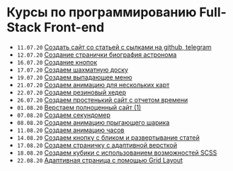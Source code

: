 # Курсы по программированию Full-Stack Front-end

* ```11.07.20```  [Создать сайт со статьей с сылками на github, telegram](https://xronik.github.io/PROCODE/11.07.20/index.html)
* ```12.07.20```  [Создание странички биография астронома](https://xronik.github.io/PROCODE/12.07.20/index.html)
* ```16.07.20```  [Создание кнопок](https://xronik.github.io/PROCODE/16.07.20/index.html)
* ```17.07.20```  [Создаем шахматную доску](https://xronik.github.io/PROCODE/17.07.20/index.html)
* ```19.07.20```  [Создаем выпадающее меню](https://xronik.github.io/PROCODE/19.07.20/index.html)
* ```21.07.20```  [Создаем анимацию для нескольких карт](https://xronik.github.io/PROCODE/21.07.20/index.html)
* ```22.07.20```  [Создаем резиновый хедер](https://xronik.github.io/PROCODE/22.07.20/index.html)
* ```26.07.20```  [Создаем простенький сайт с отчетом времени](https://xronik.github.io/PROCODE/26.07.20/index.html)
* ```01.08.20```  [Верстаем полноценный сайт (1)](https://xronik.github.io/PROCODE/01.08.20/app/index.html)
* ```07.08.20```  [Создаем секундомер](https://xronik.github.io/PROCODE/07.08.20/index.html)
* ```08.08.20```  [Создаем анимацию прыгающего шарика](https://xronik.github.io/PROCODE/08.08.20/index.html)
* ```11.08.20```  [Создаем анимацию часов](https://xronik.github.io/PROCODE/11.08.20/index.html)
* ```14.08.20```  [Создаем кнопку с бликом и развертывание статей](https://xronik.github.io/PROCODE/14.08.20/index.html)
* ```17.08.20```  [Создаем страничку с адаптивной версткой](https://xronik.github.io/PROCODE/17.08.20/index.html)
* ```18.08.20```  [Создаем кубики с использованием возможностей SCSS](https://xronik.github.io/PROCODE/18.08.20/index.html)
* ```22.08.20```  [Адаптивная страница с помощью Grid Layout](https://xronik.github.io/PROCODE/22.08.20/index.html)
